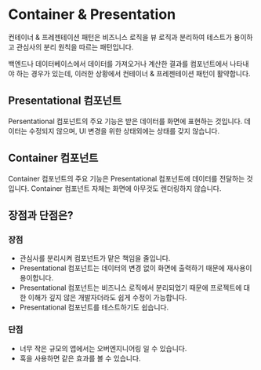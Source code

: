 # Container & Presentation

컨테이너 & 프레젠테이션 패턴은 비즈니스 로직을 뷰 로직과 분리하여 테스트가 용이하고 관심사의 분리 원칙을 따르는 패턴입니다.

백엔드나 데이터베이스에서 데이터를 가져오거나 계산한 결과를 컴포넌트에서 나타내야 하는 경우가 있는데, 이러한 상황에서 컨테이너 & 프레젠테이션 패턴이 활약합니다.

## Presentational 컴포넌트

Persentational 컴포넌트의 주요 기능은 받은 데이터를 화면에 표현하는 것입니다. 데이터는 수정되지 않으며, UI 변경을 위한 상태외에는 상태를 갖지 않습니다.

## Container 컴포넌트

Container 컴포넌트의 주요 기능은 Presentational 컴포넌트에 데이터를 전달하는 것입니다. Container 컴포넌트 자체는 화면에 아무것도 렌더링하지 않습니다.

## 장점과 단점은?

### 장점

- 관심사를 분리시켜 컴포넌트가 맡은 책임을 줄입니다.
- Presentational 컴포넌트는 데이터의 변경 없이 화면에 출력하기 때문에 재사용이 용이합니다.
- Presentational 컴포넌트는 비즈니스 로직에서 분리되었기 때문에 프로젝트에 대한 이해가 깊지 않은 개발자더라도 쉽게 수정이 가능합니다.
- Presentational 컴포넌트를 테스트하기도 쉽습니다.

### 단점

- 너무 작은 규모의 앱에서는 오버엔지니어링 일 수 있습니다.
- 훅을 사용하면 같은 효과를 볼 수 있습니다.